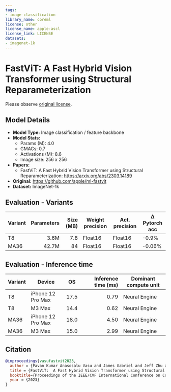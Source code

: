 ```yaml
---
tags:
- image-classification
library_name: coreml
license: other
license_name: apple-ascl
license_link: LICENSE
datasets:
- imagenet-1k
---
```

# FastViT: A Fast Hybrid Vision Transformer using Structural Reparameterization

Please observe [original license](https://github.com/apple/ml-fastvit/blob/8af5928238cab99c45f64fc3e4e7b1516b8224ba/LICENSE).

## Model Details
- **Model Type:** Image classification / feature backbone
- **Model Stats:**
  - Params (M): 4.0
  - GMACs: 0.7
  - Activations (M): 8.6
  - Image size: 256 x 256
- **Papers:**
  - FastViT: A Fast Hybrid Vision Transformer using Structural Reparameterization: https://arxiv.org/abs/2303.14189
- **Original:** https://github.com/apple/ml-fastvit
- **Dataset:** ImageNet-1k

## Evaluation - Variants

| Variant                                                 | Parameters | Size (MB) | Weight precision | Act. precision | Δ Pytorch acc |
| ------------------------------------------------------- | ---------: | --------: | ---------------- | -------------- | ------------- |
| T8                                                      |      3.6M  |       7.8 | Float16          | Float16        |  -0.9%        |
| MA36                                                    |      42.7M |        84 | Float16          | Float16        | -0.06%        |



## Evaluation - Inference time

| Variant | Device               | OS   | Inference time (ms) | Dominant compute unit |
| ------- | -------------------- | ---- | ------------------: | --------------------- |
|    T8   | iPhone 12 Pro Max    | 17.5 |                0.79 | Neural Engine         |
|    T8   | M3 Max               | 14.4 |                0.62 | Neural Engine         |
|   MA36  | iPhone 12 Pro Max    | 18.0 |                4.50 | Neural Engine         |
|   MA36  | M3 Max               | 15.0 |                2.99 | Neural Engine         |

## Citation
```bibtex
@inproceedings{vasufastvit2023,
  author = {Pavan Kumar Anasosalu Vasu and James Gabriel and Jeff Zhu and Oncel Tuzel and Anurag Ranjan},
  title = {FastViT:  A Fast Hybrid Vision Transformer using Structural Reparameterization},
  booktitle={Proceedings of the IEEE/CVF International Conference on Computer Vision},
  year = {2023}
}
```
